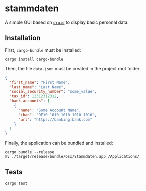# stammdaten

A simple GUI based on [`druid`](https://github.com/linebender/druid) to display basic personal data.

## Installation

First, `cargo-bundle` must be installed:

```
cargo install cargo-bundle
```

Then, the file `data.json` must be created in the project root folder:

```json
{
  "first_name": "First Name",
  "last_name": "Last Name",
  "social_security_number": "some_value",
  "tax_id": 12312312312,
  "bank_accounts": [
    {
      "name": "Some Account Name",
      "iban": "DE10 1010 1010 1010 1010",
      "url": "https://banking.bank.com"
    }
  ]
}
```

Finally, the application can be bundled and installed:

```
cargo bundle --release
mv ./target/release/bundle/osx/Stammdaten.app /Applications/
```

## Tests

```
cargo test
```
